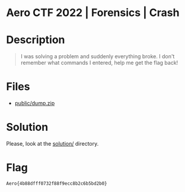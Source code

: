 # Aero CTF 2022 | Forensics | Crash

# Description

> I was solving a problem and suddenly everything broke. I don't remember what commands I entered, help me get the flag back!

# Files

- [public/dump.zip](public/dump.zip)

# Solution

Please, look at the [solution/](solution/) directory.

# Flag

```
Aero{4b88dfff0732f88f9ecc8b2c6b5bd2b0}
```
